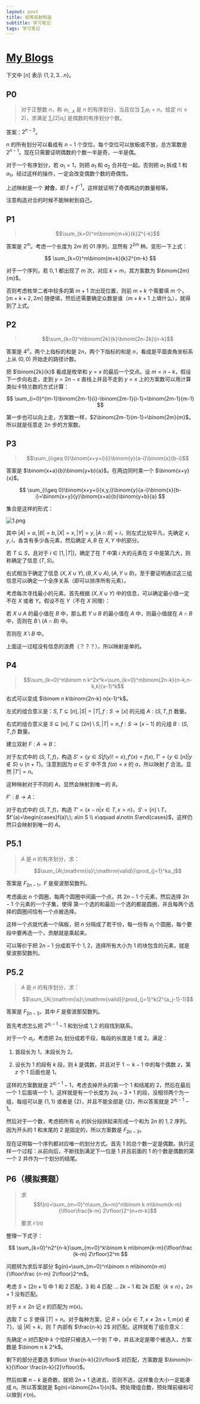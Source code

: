 ```yaml
---
layout: post
title: 初等双射构造
subtitle: 学习笔记
tags: 学习笔记
---
```


# [My Blogs](https://www.cnblogs.com/WrongAnswer90/p/18138159)

下文中 $[n]$ 表示 $\{1,2,3\dots n\}$。

## P0

> 对于正整数 $n$，称 $a_{1\dots k}$ 是 $n$ 的有序划分，当且仅当 $\sum_i a_i=n$。给定 $n(\geq 2)$，求满足 $\sum_{i}[2\vert a_i]$ 是偶数的有序划分个数。

答案：$2^{n-2}$。

$n$ 的所有划分可以看成有 $n-1$ 个空位，每个空位可以放板或不放，总方案数是 $2^{n-1}$。现在只需要证明偶数的个数一半是奇，一半是偶。

对于一个有序划分，若 $a_1=1$，则把 $a_1$ 和 $a_2$ 合并在一起。否则把 $a_1$ 拆成 $1$ 和 $a_1$。经过这样的操作，一定会改变偶数个数的奇偶性。

上述映射是一个 **对合**，即 $f=f^{-1}$。这样就证明了奇偶两边的数量相等。

注意构造对合的时候不能映射到自己。

## P1

>$$\sum_{k=0}^m\binom{m+k}{k}2^{-k}$$

答案是 $2^m$。考虑一个长度为 $2m$ 的 $01$ 序列，显然有 $2^{2m}$ 种。变形一下上式：

$$
\sum_{k=0}^m\binom{m+k}{k}2^{m-k}
$$

对于一个序列，若 $0,1$ 都出现了 $m$ 次，对应 $k=m$，其方案数为 $\binom{2m}{m}$。

否则考虑枚举二者中较多的第 $m+1$ 次出现位置，则前 $m+k$ 个需要填 $m$ 个，$[m+k+2,2m]$ 随便填，然后还需要确定众数是谁（$m+k+1$ 上填什么），就得到了上式。

## P2

>$$\sum_{k=0}^n\binom{2k}{k}\binom{2n-2k}{n-k}$$

答案是 $4^n$。两个上指标的和是 $2n$，两个下指标的和是 $n$，看成是平面直角坐标系上从 $(0,0)$ 开始走的路径计数。

把 $\binom{2k}{k}$ 看成是枚举和 $y=x$ 的最后一个交点。设 $m=n-k$，假设下一步向右走，走到 $y=2n-x$ 直线上并且不走到 $y=x$ 上的方案数可以用计算类似卡特兰数的方式计算：

$$
\sum_{i=0}^{m-1}\binom{2m-1}{i}-\binom{2m-1}{i-1}=\binom{2m-1}{m-1}
$$

第一步也可以向上走，方案数一样，$2\binom{2m-1}{m-1}=\binom{2m}{m}$。所以就是任意走 $2n$ 步的方案数。

## P3

>$$\sum_{i\geq 0}\binom{x+y+i}{i}\binom{y}{a-i}\binom{x}{b-i}$$

答案是 $\binom{x+a}{b}\binom{y+b}{a}$。在两边同时乘一个 $\binom{x+y}{x}$。

$$
\sum_{i\geq 0}\binom{x+y+i}{x,y,i}\binom{y}{a-i}\binom{x}{b-i}=\binom{x+y}{y}\binom{x+a}{b}\binom{y+b}{a}
$$

集合是这样的形式：

![1.png](https://s2.loli.net/2024/04/16/XUCxlBpjuOhozIk.png)

其中 $\lvert A\rvert=a,\lvert B\rvert=b,\lvert X\rvert=x,\lvert Y\rvert=y,\lvert A\cap B\rvert=i$，则左式比较平凡，先确定 $x,y,i$，各含有多少各元素，然后确定 $A,B$ 在 $X,Y$ 中的部分。

若 $T\subseteq S$，且对于 $i\in[1,\lvert T\rvert]$，确定了在 $T$ 中第 $i$ 大的元素在 $S$ 中是第几大，则称确定了信息 $(T,S)$。

右式相当于确定了信息 $(X,X\cup Y),(B,X\cup A),(A,Y\cup B)$，至于要证明通过这三组信息可以确定一个全序关系（即可以排序所有元素）。

考虑每次寻找最小的元素。首先根据 $(X,X\cup Y)$ 中的信息，可以确定最小值一定不在 $X$ 或者 $Y$。假设不在 $Y$（不在 $X$ 同理）：

若 $X\cup A$ 的最小值在 $B$ 中，那么若 $Y\cup B$ 的最小值在 $A$ 中，则最小值就在 $A\cap B$ 中，否则在 $B\setminus (A\cap B)$ 中。

否则在 $X\setminus B$ 中。

上面这一过程没有信息的浪费（？？？），所以映射是单的。

## P4

> $$\sum_{k=0}^n\binom n k^2x^k=\sum_{k=0}^n\binom{2n-k}{n-k,n-k,k}(x-1)^k$$

右式可以变成 $\binom n k\binom{2n-k} n(x-1)^k$。

左式的组合意义是：$S,T\subseteq [n],\lvert S\rvert=\lvert T\rvert,f:S\rightarrow[x]$ 的元组 $A:(S,T,f)$ 数量。

右式的组合意义是 $S\subseteq[n],T\subseteq[2n]\setminus S,\lvert T\rvert=n,f:S\rightarrow [x-1]$ 的元组 $B:(S,T,f)$ 数量。

建立双射 $F:A\rightarrow B$：

对于左式中的 $(S,T,f)$，构造 $S'=\{y\in S\vert f(y)!=x\},f'(x)=f(x),T'=\{y\in[n]\vert y\notin S\}\cup(n+T)$。注意到因为 $a\in S'$ 中不含 $f(a)=x$ 的 $a$，所以映射 $f'$ 合法。显然 $\lvert T'\rvert=n$。

这种映射对于不同的 $A$，显然会映射到唯一的 $B$。

$F':B\rightarrow A$：

对于右式中的 $(S,T,f)$，构造 $T'=\{x-n\vert x\in T,x>n\}$，$S'=[n]\setminus T$，$f'(a)=\begin{cases}f(a)\;\; a\in S
\\
x\qquad a\notin S\end{cases}$，这样仍然只会映射到唯一的 $A$。

## P5.1

>$A$ 是 $n$ 的有序划分，求：
>
>$$\sum_{A\;\mathrm{is}\;\mathrm{valid}}\prod_{j=1}^ka_j$$

答案是 $F_{2n-1}$，$F$ 是斐波那契数列。

考虑画出 $n$ 个圆圈，每两个圆圈中间画一个点，共 $2n-1$ 个元素，然后选择 $2n-1$ 个元素的一个子集，使得 第一个选的和最后一个选的都是圆圈，并且每两个选择的圆圈间恰有一个点被选择。

这样一个点就代表一个隔板，把 $n$ 分隔成了若干份，每一份有 $a_i$ 个圆圈，每个要段中要再选一个，贡献就是乘起来。

可以等价于把 $2n-1$ 分成若干个 $1,2$，选择所有大小为 $1$ 的块包含的元素，就是斐波那契数列。

## P5.2
>$A$ 是 $n$ 的有序划分，求：
>
>$$\sum_{A\;\mathrm{is}\;\mathrm{valid}}\prod_{j=1}^k(2^{a_j-1}-1)$$

答案是 $F_{2n-3}$，其中 $F$ 是斐波那契数列。

首先考虑怎么把 $2^{a_i-1}-1$ 和划分成 $1,2$ 的段找到联系。

对于一个 $a_i$，考虑把 $2a_i$ 划分成若干段，每段的长度是 $1$ 或 $2$。满足：

1. 首段长为 $1$，末段长为 $2$。

2. 设长为 $1$ 的段有 $k$ 段，则 $k$ 是偶数，并且对于 $1\sim k-1$ 中的每个偶数 $z$，第 $z$ 个 $1$ 后面也是 $1$。

这样的方案数就是 $2^{a_i-1}-1$，考虑去掉开头的第一个 $1$ 和结尾的 $2$，然后在最后一个 $1$ 后面填一个 $1$，这样就是有一个长度为 $2a_i-3+1$ 的段，没相邻两个为一组，每组可以是 $\{1,1\}$ 或者是 $\{2\}$，并且不能全部是 $\{2\}$，所以答案就是 $2^{a_i-1}-1$。

然后对于一个数，考虑把所有 $a_i$ 的拆分段拼起来形成一个和为 $2n$ 的 $1,2$ 序列。因为开头的 $1$ 和末尾的 $2$ 是固定的，所以方案数是 $F_{2n-3}$。

现在证明每一个序列都对应唯一的划分方式。首先 $1$ 的总个数一定是偶数。执行这样一个过程：从前向后，不断找到满足下一位是 $1$ 并且前面的 $1$ 的个数是偶数的第一个 $2$ 并作为一个划分的结尾。

## P6（模拟赛题）

> 求
> $$f(n)=\sum_{m=0}^n\sum_{k=m}^n\binom k m\binom{k-m}{\lfloor\frac{k-m} 2\rfloor}2^{n+m-k}$$
>
> 要求 $\mathcal O(n)$

整理一下式子：

$$
\sum_{k=0}^n2^{n-k}\sum_{m=0}^k\binom k m\binom{k-m}{\lfloor\frac {k-m} 2\rfloor}2^m
$$

问题转为求后半部分 $g(n)=\sum_{m=0}^n\binom n m\binom{n-m}{\lfloor\frac {n-m} 2\rfloor}2^m$。

考虑 $S=[2n+1]$ 中 $1$ 和 $2$ 匹配，$3$ 和 $4$ 匹配 $\dots$ $2k-1$ 和 $2k$ 匹配（$k\leq n$），$2n+1$ 没有匹配。

对于 $x\leq 2n$ 记 $x$ 的匹配为 $m(x)$。

选取 $T\subseteq S$ 使得 $\lvert T\rvert=n$。对于每种方案，记 $R=\{x\vert x\in T,x\not= 2n+1,m(x)\notin T\}$，设 $\lvert R\rvert=k$，则 $T$ 内部有 $\frac{n-k} 2$ 对匹配。这样就有了组合意义：

先确定 $n$ 对匹配中 $k$ 个恰好只被选入一个到 $T$ 中，并且决定是哪个被选入，方案数是 $\binom n k 2^k$。

剩下的部分还要选 $\lfloor \frac{n-k}{2}\rfloor$ 对匹配，方案数是 $\binom{n-k}{\lfloor \frac{n-k}{2}\rfloor}$。

然后如果 $n-k$ 是奇数，就把 $2n+1$ 选进去，否则不选，这样集合大小一定能凑成 $n$。所以答案就是 $g(n)=\binom{2n+1}{n}$。预处理组合数，预处理前缀和可以做到 $\mathcal O(n)$。
